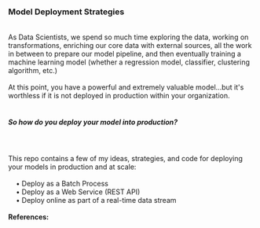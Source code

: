 <h3>Model Deployment Strategies</h3>
<br>As Data Scientists, we spend so much time exploring the data, working on transformations, enriching our core data with external sources, all the work in between to prepare our model pipeline, and then eventually training a machine learning model (whether a regression model, classifier, clustering algorithm, etc.)
<br>
<br>At this point, you have a powerful and extremely valuable model...but it's worthless if it is not deployed in production within your organization. 
<br>
<br><h5>So how do you deploy your model into production?</h5>
<br>
<br>This repo contains a few of my ideas, strategies, and code for deploying your models in production and at scale:
<br>
<br>&nbsp;&nbsp;&nbsp;&nbsp;&bull;&nbsp;Deploy as a Batch Process
<br>&nbsp;&nbsp;&nbsp;&nbsp;&bull;&nbsp;Deploy as a Web Service (REST API)
<br>&nbsp;&nbsp;&nbsp;&nbsp;&bull;&nbsp;Deploy online as part of a real-time data stream
<br>
<br><b>References:</b>
<br>
